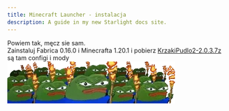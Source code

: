 ```yaml
---
title: Minecraft Launcher - instalacja
description: A guide in my new Starlight docs site.
---
```


Powiem tak, męcz sie sam. <br>
Zainstaluj Fabrica 0.16.0 i Minecrafta 1.20.1 i pobierz [KrzakiPudlo2-2.0.3.7z](https://frog02-20559.wykr.es/KrzakiPudlo2-2.0.3.7z) są tam configi i mody
![peeporiot](/src/assets/4x.webp)